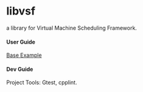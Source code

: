 libvsf
======

a library for Virtual Machine Scheduling Framework.

#### User Guide

[Base Example](https://github.com/chetui/libvsf/blob/master/example/base_example.cpp)

#### Dev Guide 

Project Tools: Gtest, cpplint.
